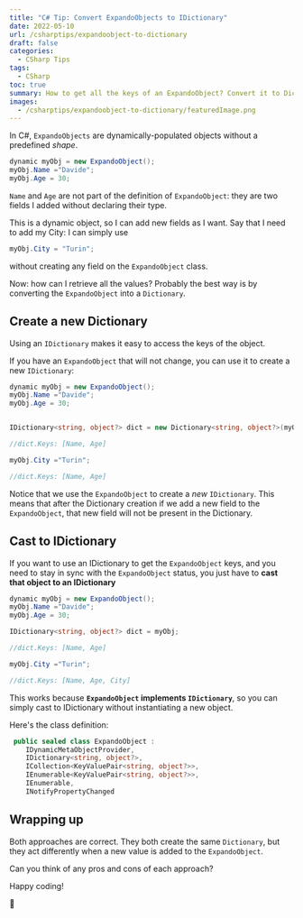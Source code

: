 ```yaml
---
title: "C# Tip: Convert ExpandoObjects to IDictionary"
date: 2022-05-10
url: /csharptips/expandoobject-to-dictionary
draft: false
categories:
  - CSharp Tips
tags:
  - CSharp
toc: true
summary: How to get all the keys of an ExpandoObject? Convert it to Dictionary!
images:
  - /csharptips/expandoobject-to-dictionary/featuredImage.png
---
```


In C#, `ExpandoObjects` are dynamically-populated objects without a predefined _shape_.

```cs
dynamic myObj = new ExpandoObject();
myObj.Name ="Davide";
myObj.Age = 30;
```

`Name` and `Age` are not part of the definition of `ExpandoObject`: they are two fields I added without declaring their type.

This is a dynamic object, so I can add new fields as I want. Say that I need to add my City: I can simply use

```cs
myObj.City = "Turin";
```

without creating any field on the `ExpandoObject` class.

Now: how can I retrieve all the values? Probably the best way is by converting the `ExpandoObject` into a `Dictionary`.

## Create a new Dictionary

Using an `IDictionary` makes it easy to access the keys of the object.

If you have an `ExpandoObject` that will not change, you can use it to create a new `IDictionary`:

```cs
dynamic myObj = new ExpandoObject();
myObj.Name ="Davide";
myObj.Age = 30;


IDictionary<string, object?> dict = new Dictionary<string, object?>(myObj);

//dict.Keys: [Name, Age]

myObj.City ="Turin";

//dict.Keys: [Name, Age]
```

Notice that we use the `ExpandoObject` to create a _new_ `IDictionary`. This means that after the Dictionary creation if we add a new field to the `ExpandoObject`, that new field will not be present in the Dictionary.

## Cast to IDictionary

If you want to use an IDictionary to get the `ExpandoObject` keys, and you need to stay in sync with the `ExpandoObject` status, you just have to **cast that object to an IDictionary**

```cs
dynamic myObj = new ExpandoObject();
myObj.Name ="Davide";
myObj.Age = 30;

IDictionary<string, object?> dict = myObj;

//dict.Keys: [Name, Age]

myObj.City ="Turin";

//dict.Keys: [Name, Age, City]
```

This works because **`ExpandoObject` implements `IDictionary`**, so you can simply cast to IDictionary without instantiating a new object.

Here's the class definition:

```cs
 public sealed class ExpandoObject :
	IDynamicMetaObjectProvider,
	IDictionary<string, object?>,
	ICollection<KeyValuePair<string, object?>>,
	IEnumerable<KeyValuePair<string, object?>>,
	IEnumerable,
	INotifyPropertyChanged
```

## Wrapping up

Both approaches are correct. They both create the same `Dictionary`, but they act differently when a new value is added to the `ExpandoObject`.

Can you think of any pros and cons of each approach?

Happy coding!

🐧
